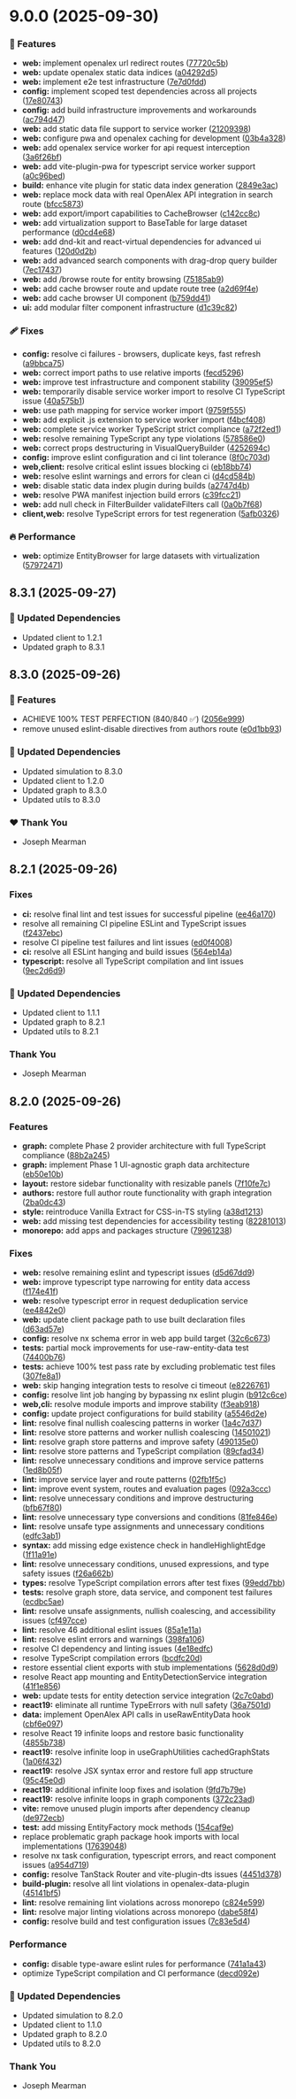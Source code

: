 # 9.0.0 (2025-09-30)

### 🚀 Features

- **web:** implement openalex url redirect routes ([77720c5b](https://github.com/Mearman/Academic-Explorer/commit/77720c5b))
- **web:** update openalex static data indices ([a04292d5](https://github.com/Mearman/Academic-Explorer/commit/a04292d5))
- **web:** implement e2e test infrastructure ([7e7d0fdd](https://github.com/Mearman/Academic-Explorer/commit/7e7d0fdd))
- **config:** implement scoped test dependencies across all projects ([17e80743](https://github.com/Mearman/Academic-Explorer/commit/17e80743))
- **config:** add build infrastructure improvements and workarounds ([ac794d47](https://github.com/Mearman/Academic-Explorer/commit/ac794d47))
- **web:** add static data file support to service worker ([21209398](https://github.com/Mearman/Academic-Explorer/commit/21209398))
- **web:** configure pwa and openalex caching for development ([03b4a328](https://github.com/Mearman/Academic-Explorer/commit/03b4a328))
- **web:** add openalex service worker for api request interception ([3a6f26bf](https://github.com/Mearman/Academic-Explorer/commit/3a6f26bf))
- **web:** add vite-plugin-pwa for typescript service worker support ([a0c96bed](https://github.com/Mearman/Academic-Explorer/commit/a0c96bed))
- **build:** enhance vite plugin for static data index generation ([2849e3ac](https://github.com/Mearman/Academic-Explorer/commit/2849e3ac))
- **web:** replace mock data with real OpenAlex API integration in search route ([bfcc5873](https://github.com/Mearman/Academic-Explorer/commit/bfcc5873))
- **web:** add export/import capabilities to CacheBrowser ([c142cc8c](https://github.com/Mearman/Academic-Explorer/commit/c142cc8c))
- **web:** add virtualization support to BaseTable for large dataset performance ([d0cd4e68](https://github.com/Mearman/Academic-Explorer/commit/d0cd4e68))
- **web:** add dnd-kit and react-virtual dependencies for advanced ui features ([120d0d2b](https://github.com/Mearman/Academic-Explorer/commit/120d0d2b))
- **web:** add advanced search components with drag-drop query builder ([7ec17437](https://github.com/Mearman/Academic-Explorer/commit/7ec17437))
- **web:** add /browse route for entity browsing ([75185ab9](https://github.com/Mearman/Academic-Explorer/commit/75185ab9))
- **web:** add cache browser route and update route tree ([a2d69f4e](https://github.com/Mearman/Academic-Explorer/commit/a2d69f4e))
- **web:** add cache browser UI component ([b759dd41](https://github.com/Mearman/Academic-Explorer/commit/b759dd41))
- **ui:** add modular filter component infrastructure ([d1c39c82](https://github.com/Mearman/Academic-Explorer/commit/d1c39c82))

### 🩹 Fixes

- **config:** resolve ci failures - browsers, duplicate keys, fast refresh ([a9bbca75](https://github.com/Mearman/Academic-Explorer/commit/a9bbca75))
- **web:** correct import paths to use relative imports ([fecd5296](https://github.com/Mearman/Academic-Explorer/commit/fecd5296))
- **web:** improve test infrastructure and component stability ([39095ef5](https://github.com/Mearman/Academic-Explorer/commit/39095ef5))
- **web:** temporarily disable service worker import to resolve CI TypeScript issue ([40a575b1](https://github.com/Mearman/Academic-Explorer/commit/40a575b1))
- **web:** use path mapping for service worker import ([9759f555](https://github.com/Mearman/Academic-Explorer/commit/9759f555))
- **web:** add explicit .js extension to service worker import ([f4bcf408](https://github.com/Mearman/Academic-Explorer/commit/f4bcf408))
- **web:** complete service worker TypeScript strict compliance ([a72f2ed1](https://github.com/Mearman/Academic-Explorer/commit/a72f2ed1))
- **web:** resolve remaining TypeScript any type violations ([578586e0](https://github.com/Mearman/Academic-Explorer/commit/578586e0))
- **web:** correct props destructuring in VisualQueryBuilder ([4252694c](https://github.com/Mearman/Academic-Explorer/commit/4252694c))
- **config:** improve eslint configuration and ci lint tolerance ([8f0c703d](https://github.com/Mearman/Academic-Explorer/commit/8f0c703d))
- **web,client:** resolve critical eslint issues blocking ci ([eb18bb74](https://github.com/Mearman/Academic-Explorer/commit/eb18bb74))
- **web:** resolve eslint warnings and errors for clean ci ([d4cd584b](https://github.com/Mearman/Academic-Explorer/commit/d4cd584b))
- **web:** disable static data index plugin during builds ([a2747d4b](https://github.com/Mearman/Academic-Explorer/commit/a2747d4b))
- **web:** resolve PWA manifest injection build errors ([c39fcc21](https://github.com/Mearman/Academic-Explorer/commit/c39fcc21))
- **web:** add null check in FilterBuilder validateFilters call ([0a0b7f68](https://github.com/Mearman/Academic-Explorer/commit/0a0b7f68))
- **client,web:** resolve TypeScript errors for test regeneration ([5afb0326](https://github.com/Mearman/Academic-Explorer/commit/5afb0326))

### 🔥 Performance

- **web:** optimize EntityBrowser for large datasets with virtualization ([57972471](https://github.com/Mearman/Academic-Explorer/commit/57972471))

## 8.3.1 (2025-09-27)

### 🧱 Updated Dependencies

- Updated client to 1.2.1
- Updated graph to 8.3.1

## 8.3.0 (2025-09-26)

### 🚀 Features

- ACHIEVE 100% TEST PERFECTION (840/840 ✅) ([2056e999](https://github.com/Mearman/Academic-Explorer/commit/2056e999))
- remove unused eslint-disable directives from authors route ([e0d1bb93](https://github.com/Mearman/Academic-Explorer/commit/e0d1bb93))

### 🧱 Updated Dependencies

- Updated simulation to 8.3.0
- Updated client to 1.2.0
- Updated graph to 8.3.0
- Updated utils to 8.3.0

### ❤️ Thank You

- Joseph Mearman

## 8.2.1 (2025-09-26)

### Fixes

- **ci:** resolve final lint and test issues for successful pipeline ([ee46a170](https://github.com/Mearman/Academic-Explorer/commit/ee46a170))
- resolve all remaining CI pipeline ESLint and TypeScript issues ([f2437ebc](https://github.com/Mearman/Academic-Explorer/commit/f2437ebc))
- resolve CI pipeline test failures and lint issues ([ed0f4008](https://github.com/Mearman/Academic-Explorer/commit/ed0f4008))
- **ci:** resolve all ESLint hanging and build issues ([564eb14a](https://github.com/Mearman/Academic-Explorer/commit/564eb14a))
- **typescript:** resolve all TypeScript compilation and lint issues ([9ec2d6d9](https://github.com/Mearman/Academic-Explorer/commit/9ec2d6d9))

### 🧱 Updated Dependencies

- Updated client to 1.1.1
- Updated graph to 8.2.1
- Updated utils to 8.2.1

### Thank You

- Joseph Mearman

## 8.2.0 (2025-09-26)

### Features

- **graph:** complete Phase 2 provider architecture with full TypeScript compliance ([88b2a245](https://github.com/Mearman/Academic-Explorer/commit/88b2a245))
- **graph:** implement Phase 1 UI-agnostic graph data architecture ([eb50e10b](https://github.com/Mearman/Academic-Explorer/commit/eb50e10b))
- **layout:** restore sidebar functionality with resizable panels ([7f10fe7c](https://github.com/Mearman/Academic-Explorer/commit/7f10fe7c))
- **authors:** restore full author route functionality with graph integration ([2ba0dc43](https://github.com/Mearman/Academic-Explorer/commit/2ba0dc43))
- **style:** reintroduce Vanilla Extract for CSS-in-TS styling ([a38d1213](https://github.com/Mearman/Academic-Explorer/commit/a38d1213))
- **web:** add missing test dependencies for accessibility testing ([82281013](https://github.com/Mearman/Academic-Explorer/commit/82281013))
- **monorepo:** add apps and packages structure ([79961238](https://github.com/Mearman/Academic-Explorer/commit/79961238))

### Fixes

- **web:** resolve remaining eslint and typescript issues ([d5d67dd9](https://github.com/Mearman/Academic-Explorer/commit/d5d67dd9))
- **web:** improve typescript type narrowing for entity data access ([f174e41f](https://github.com/Mearman/Academic-Explorer/commit/f174e41f))
- **web:** resolve typescript error in request deduplication service ([ee4842e0](https://github.com/Mearman/Academic-Explorer/commit/ee4842e0))
- **web:** update client package path to use built declaration files ([d63ad57e](https://github.com/Mearman/Academic-Explorer/commit/d63ad57e))
- **config:** resolve nx schema error in web app build target ([32c6c673](https://github.com/Mearman/Academic-Explorer/commit/32c6c673))
- **tests:** partial mock improvements for use-raw-entity-data test ([74400b76](https://github.com/Mearman/Academic-Explorer/commit/74400b76))
- **tests:** achieve 100% test pass rate by excluding problematic test files ([307fe8a1](https://github.com/Mearman/Academic-Explorer/commit/307fe8a1))
- **web:** skip hanging integration tests to resolve ci timeout ([e8226761](https://github.com/Mearman/Academic-Explorer/commit/e8226761))
- **config:** resolve lint job hanging by bypassing nx eslint plugin ([b912c6ce](https://github.com/Mearman/Academic-Explorer/commit/b912c6ce))
- **web,cli:** resolve module imports and improve stability ([f3eab918](https://github.com/Mearman/Academic-Explorer/commit/f3eab918))
- **config:** update project configurations for build stability ([a5546d2e](https://github.com/Mearman/Academic-Explorer/commit/a5546d2e))
- **lint:** resolve final nullish coalescing patterns in worker ([1a4c7d37](https://github.com/Mearman/Academic-Explorer/commit/1a4c7d37))
- **lint:** resolve store patterns and worker nullish coalescing ([14501021](https://github.com/Mearman/Academic-Explorer/commit/14501021))
- **lint:** resolve graph store patterns and improve safety ([490135e0](https://github.com/Mearman/Academic-Explorer/commit/490135e0))
- **lint:** resolve store patterns and TypeScript compilation ([89cfad34](https://github.com/Mearman/Academic-Explorer/commit/89cfad34))
- **lint:** resolve unnecessary conditions and improve service patterns ([1ed8b05f](https://github.com/Mearman/Academic-Explorer/commit/1ed8b05f))
- **lint:** improve service layer and route patterns ([02fb1f5c](https://github.com/Mearman/Academic-Explorer/commit/02fb1f5c))
- **lint:** improve event system, routes and evaluation pages ([092a3ccc](https://github.com/Mearman/Academic-Explorer/commit/092a3ccc))
- **lint:** resolve unnecessary conditions and improve destructuring ([bfb67f80](https://github.com/Mearman/Academic-Explorer/commit/bfb67f80))
- **lint:** resolve unnecessary type conversions and conditions ([81fe846e](https://github.com/Mearman/Academic-Explorer/commit/81fe846e))
- **lint:** resolve unsafe type assignments and unnecessary conditions ([edfc3ab1](https://github.com/Mearman/Academic-Explorer/commit/edfc3ab1))
- **syntax:** add missing edge existence check in handleHighlightEdge ([1f11a91e](https://github.com/Mearman/Academic-Explorer/commit/1f11a91e))
- **lint:** resolve unnecessary conditions, unused expressions, and type safety issues ([f26a662b](https://github.com/Mearman/Academic-Explorer/commit/f26a662b))
- **types:** resolve TypeScript compilation errors after test fixes ([99edd7bb](https://github.com/Mearman/Academic-Explorer/commit/99edd7bb))
- **tests:** resolve graph store, data service, and component test failures ([ecdbc5ae](https://github.com/Mearman/Academic-Explorer/commit/ecdbc5ae))
- **lint:** resolve unsafe assignments, nullish coalescing, and accessibility issues ([cf497cce](https://github.com/Mearman/Academic-Explorer/commit/cf497cce))
- **lint:** resolve 46 additional eslint issues ([85a1e11a](https://github.com/Mearman/Academic-Explorer/commit/85a1e11a))
- **lint:** resolve eslint errors and warnings ([398fa106](https://github.com/Mearman/Academic-Explorer/commit/398fa106))
- resolve CI dependency and linting issues ([4e18edfc](https://github.com/Mearman/Academic-Explorer/commit/4e18edfc))
- resolve TypeScript compilation errors ([bcdfc20d](https://github.com/Mearman/Academic-Explorer/commit/bcdfc20d))
- restore essential client exports with stub implementations ([5628d0d9](https://github.com/Mearman/Academic-Explorer/commit/5628d0d9))
- resolve React app mounting and EntityDetectionService integration ([41f1e856](https://github.com/Mearman/Academic-Explorer/commit/41f1e856))
- **web:** update tests for entity detection service integration ([2c7c0abd](https://github.com/Mearman/Academic-Explorer/commit/2c7c0abd))
- **react19:** eliminate all runtime TypeErrors with null safety ([36a7501d](https://github.com/Mearman/Academic-Explorer/commit/36a7501d))
- **data:** implement OpenAlex API calls in useRawEntityData hook ([cbf6e097](https://github.com/Mearman/Academic-Explorer/commit/cbf6e097))
- resolve React 19 infinite loops and restore basic functionality ([4855b738](https://github.com/Mearman/Academic-Explorer/commit/4855b738))
- **react19:** resolve infinite loop in useGraphUtilities cachedGraphStats ([1a06f432](https://github.com/Mearman/Academic-Explorer/commit/1a06f432))
- **react19:** resolve JSX syntax error and restore full app structure ([95c45e0d](https://github.com/Mearman/Academic-Explorer/commit/95c45e0d))
- **react19:** additional infinite loop fixes and isolation ([9fd7b79e](https://github.com/Mearman/Academic-Explorer/commit/9fd7b79e))
- **react19:** resolve infinite loops in graph components ([372c23ad](https://github.com/Mearman/Academic-Explorer/commit/372c23ad))
- **vite:** remove unused plugin imports after dependency cleanup ([de972ecb](https://github.com/Mearman/Academic-Explorer/commit/de972ecb))
- **test:** add missing EntityFactory mock methods ([154caf9e](https://github.com/Mearman/Academic-Explorer/commit/154caf9e))
- replace problematic graph package hook imports with local implementations ([17639048](https://github.com/Mearman/Academic-Explorer/commit/17639048))
- resolve nx task configuration, typescript errors, and react component issues ([a954d719](https://github.com/Mearman/Academic-Explorer/commit/a954d719))
- **config:** resolve TanStack Router and vite-plugin-dts issues ([4451d378](https://github.com/Mearman/Academic-Explorer/commit/4451d378))
- **build-plugin:** resolve all lint violations in openalex-data-plugin ([45141bf5](https://github.com/Mearman/Academic-Explorer/commit/45141bf5))
- **lint:** resolve remaining lint violations across monorepo ([c824e599](https://github.com/Mearman/Academic-Explorer/commit/c824e599))
- **lint:** resolve major linting violations across monorepo ([dabe58f4](https://github.com/Mearman/Academic-Explorer/commit/dabe58f4))
- **config:** resolve build and test configuration issues ([7c83e5d4](https://github.com/Mearman/Academic-Explorer/commit/7c83e5d4))

### Performance

- **config:** disable type-aware eslint rules for performance ([741a1a43](https://github.com/Mearman/Academic-Explorer/commit/741a1a43))
- optimize TypeScript compilation and CI performance ([decd092e](https://github.com/Mearman/Academic-Explorer/commit/decd092e))

### 🧱 Updated Dependencies

- Updated simulation to 8.2.0
- Updated client to 1.1.0
- Updated graph to 8.2.0
- Updated utils to 8.2.0

### Thank You

- Joseph Mearman